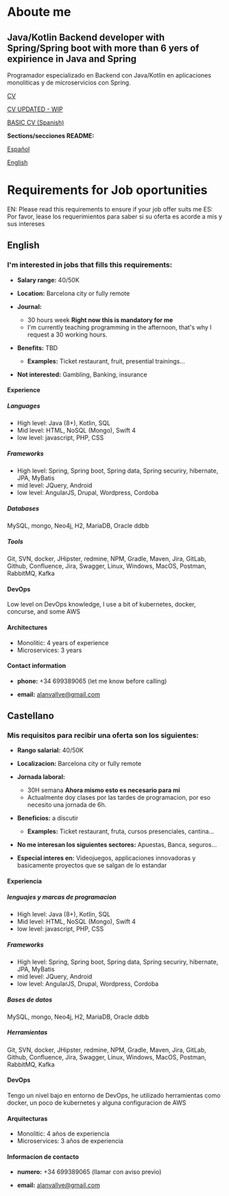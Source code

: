 # Aboute me

## Java/Kotlin Backend developer with Spring/Spring boot with more than 6 yers of expirience in Java and Spring

Programador especializado en Backend con Java/Kotlin en aplicaciones monoliticas y de microservicios con Spring.

[CV](https://github.com/Corneyeski/cv/blob/main/curriculum%20Alan%20Vallv%C3%A9%20English%20V2-1.pdf)

[CV UPDATED - WIP](https://github.com/Corneyeski/cv/blob/main/curriculum%20Alan%20Vallvé%20English%20V2.docx)

[BASIC CV (Spanish)](https://github.com/Corneyeski/cv/blob/main/CV%20oficial%20.docx)

**Sections/secciones README:**

[Español](#Castellano)<a name="Castellano"></a>

[English](#English)<a name="English"></a>

# Requirements for Job oportunities

EN: Please read this requirements to ensure if your job offer suits me
ES: Por favor, lease los requerimientos para saber si su oferta es acorde a mis y sus intereses

## English

### I'm interested in jobs that fills this requirements:

* **Salary range:** 40/50K

* **Location:** Barcelona city or fully remote

* **Journal:**
  * 30 hours week **Right now this is mandatory for me**
  * I'm currently teaching programming in the afternoon, that's why I request a 30 working hours.

* **Benefits:** TBD
  * **Examples:** Ticket restaurant, fruit, presential trainings...

* **Not interested:** Gambling, Banking, insurance


#### Experience

##### Languages 

* High level: Java (8+), Kotlin, SQL
* Mid level: HTML, NoSQL (Mongo), Swift 4
* low level: javascript, PHP, CSS

##### Frameworks

* High level: Spring, Spring boot, Spring data, Spring securiry, hibernate, JPA, MyBatis
* mid level: JQuery, Android
* low level: AngularJS, Drupal, Wordpress, Cordoba

##### Databases

MySQL, mongo, Neo4j, H2, MariaDB, Oracle ddbb

##### Tools

Git, SVN, docker, JHipster, redmine, NPM, Gradle, Maven, Jira, GitLab, Github, Confluence, Jira, Swagger, Linux, Windows, MacOS, Postman, RabbitMQ, Kafka

#### DevOps

Low level on DevOps knowledge, I use a bit of kubernetes, docker, concurse, and some AWS 

#### Architectures

* Monolitic: 4 years of experience
* Microservices: 3 years


#### Contact information

* **phone:** +34 699389065 (let me know before calling)

* **email:** alanvallve@gmail.com

## Castellano

### Mis requisitos para recibir una oferta son los siguientes:

* **Rango salarial:** 40/50K

* **Localizacion:** Barcelona city or fully remote

* **Jornada laboral:** 
  * 30H semana **Ahora mismo esto es necesario para mi**
  * Actualmente doy clases por las tardes de programacion, por eso necesito una jornada de 6h.

* **Beneficios:** a discutir
  * **Examples:** Ticket restaurant, fruta, cursos presenciales, cantina...

* **No me interesan los siguientes sectores:** Apuestas, Banca, seguros...

* **Especial interes en:** Videojuegos, applicaciones innovadoras y basicamente proyectos que se salgan de lo estandar


#### Experiencia

##### lenguajes y marcas de programacion 

* High level: Java (8+), Kotlin, SQL
* Mid level: HTML, NoSQL (Mongo), Swift 4
* low level: javascript, PHP, CSS

##### Frameworks

* High level: Spring, Spring boot, Spring data, Spring securiry, hibernate, JPA, MyBatis
* mid level: JQuery, Android
* low level: AngularJS, Drupal, Wordpress, Cordoba

##### Bases de datos

MySQL, mongo, Neo4j, H2, MariaDB, Oracle ddbb

##### Herramientas

Git, SVN, docker, JHipster, redmine, NPM, Gradle, Maven, Jira, GitLab, Github, Confluence, Jira, Swagger, Linux, Windows, MacOS, Postman, RabbitMQ, Kafka

#### DevOps

Tengo un nivel bajo en entorno de DevOps, he utilizado herramientas como docker, un poco de kubernetes y alguna configuracion de AWS

#### Arquitecturas

* Monolitic: 4 años de experiencia
* Microservices: 3 años de experiencia

#### Informacion de contacto

* **numero:** +34 699389065 (llamar con aviso previo)

* **email:** alanvallve@gmail.com
